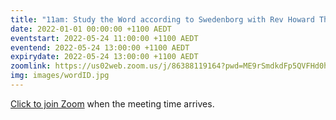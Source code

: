 ```yaml
---
title: "11am: Study the Word according to Swedenborg with Rev Howard Thompson"
date: 2022-01-01 00:00:00 +1100 AEDT
eventstart: 2022-05-24 11:00:00 +1100 AEDT
eventend: 2022-05-24 13:00:00 +1100 AEDT
expirydate: 2022-05-24 13:00:00 +1100 AEDT
zoomlink: https://us02web.zoom.us/j/86388119164?pwd=ME9rSmdkdFp5QVFHd0hIbDZmNXhRQT09
img: images/wordID.jpg
---
```

[Click to join Zoom](https://us02web.zoom.us/j/86388119164?pwd=ME9rSmdkdFp5QVFHd0hIbDZmNXhRQT09) when the meeting time arrives.